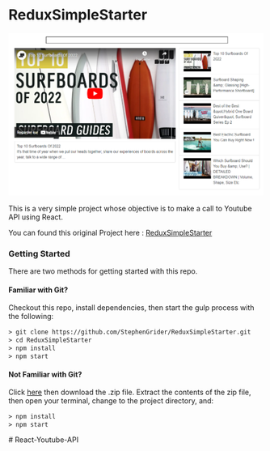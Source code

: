# ReduxSimpleStarter

 <img src="public/images/Cover.png" alt="Cover">
 <p>This is a very simple project whose objective is to make a call to Youtube API using React.</p>
 <p>You can found this original Project here : <a href="https://github.com/StephenGrider/ReduxSimpleStarter">ReduxSimpleStarter</a></p>

### Getting Started

There are two methods for getting started with this repo.

#### Familiar with Git?
Checkout this repo, install dependencies, then start the gulp process with the following:

```
> git clone https://github.com/StephenGrider/ReduxSimpleStarter.git
> cd ReduxSimpleStarter
> npm install
> npm start
```

#### Not Familiar with Git?
Click [here](https://github.com/StephenGrider/ReactStarter/releases) then download the .zip file.  Extract the contents of the zip file, then open your terminal, change to the project directory, and:

```
> npm install
> npm start
```
#   R e a c t - Y o u t u b e - A P I 
 
 